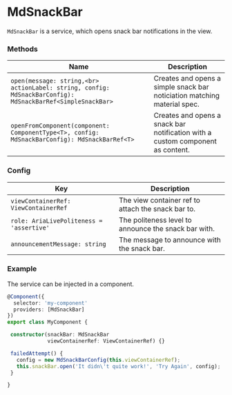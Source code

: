 # MdSnackBar
`MdSnackBar` is a service, which opens snack bar notifications in the view.

### Methods

| Name |  Description |
| --- | --- |
| `open(message: string,<br>  actionLabel: string, config: MdSnackBarConfig): MdSnackBarRef<SimpleSnackBar>` | Creates and opens a simple snack bar noticiation matching material spec. |
| `openFromComponent(component: ComponentType<T>, config: MdSnackBarConfig): MdSnackBarRef<T>` | Creates and opens a snack bar notification with a custom component as content. |

### Config

| Key |  Description |
| --- | --- |
| `viewContainerRef: ViewContainerRef` | The view container ref to attach the snack bar to. |
| `role: AriaLivePoliteness = 'assertive'` | The politeness level to announce the snack bar with. |
| `announcementMessage: string` | The message to announce with the snack bar. |


### Example
The service can be injected in a component.
```ts
@Component({
  selector: 'my-component'
  providers: [MdSnackBar]
})
export class MyComponent {

 constructor(snackBar: MdSnackBar
             viewContainerRef: ViewContainerRef) {}

 failedAttempt() {
   config = new MdSnackBarConfig(this.viewContainerRef);
   this.snackBar.open('It didn\'t quite work!', 'Try Again', config);
 }

}
```
